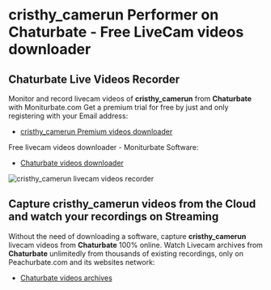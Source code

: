 # cristhy_camerun Performer on Chaturbate - Free LiveCam videos downloader

## Chaturbate Live Videos Recorder

Monitor and record livecam videos of **cristhy_camerun** from **Chaturbate** with Moniturbate.com
Get a premium trial for free by just and only registering with your Email address:
* [cristhy_camerun Premium videos downloader](https://moniturbate.com/request-demo-licence-key.html)

Free livecam videos downloader - Moniturbate Software:
* [Chaturbate videos downloader](https://moniturbate.com/moniturbate-download-software.html)

![cristhy_camerun livecam videos recorder](https://peachurnet.com/templates/moniturbate-software.png)


## Capture cristhy_camerun videos from the Cloud and watch your recordings on Streaming

Without the need of downloading a software, capture **cristhy_camerun** livecam videos from **Chaturbate** 100% online.
Watch Livecam archives from **Chaturbate** unlimitedly from thousands of existing recordings, only on Peachurbate.com and its websites network:
* [Chaturbate videos archives](https://peachurnet.com/)